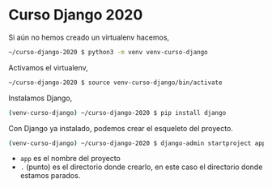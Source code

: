 # Curso Django 2020

Si aún no hemos creado un virtualenv hacemos,

```bash
~/curso-django-2020 $ python3 -m venv venv-curso-django
```

Activamos el virtualenv,

```bash
~/curso-django-2020 $ source venv-curso-django/bin/activate
```

Instalamos Django,

```bash
(venv-curso-django) ~/curso-django-2020 $ pip install django
```

Con Django ya instalado, podemos crear el esqueleto del proyecto.

```bash
(venv-curso-django) ~/curso-django-2020 $ django-admin startproject app .
```

- `app` es el nombre del proyecto
- `.` (punto) es el directorio donde crearlo, en este caso el directorio donde estamos parados.
